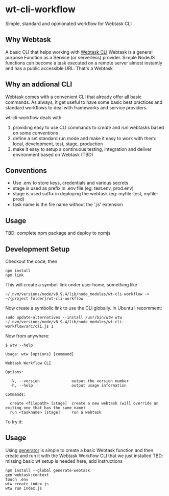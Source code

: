 # wt-cli-workflow
Simple, standard and opinionated workflow for Webtask CLI

## Why Webtask
A basic CLI that helps working with [Webtask CLI](https://github.com/auth0/wt-cli)
Webtask is a general purpose Function as a Service (or serverless) provider. Simple NodeJS functions can become a task executed on a remote server almost instantly and has a public accessible URL. That's a Webtask

## Why an addional CLI
Webtask comes with a convenient CLI that already offer all basic commands. 
As always, it get useful to have some basic best practices and standard workflows to deal with frameworks and service providers. 

wt-cli-workflow deals with
1. providing easy to use CLI commands to *create* and *run* webtasks based on some  *conventions*
2. define a set standard run mode and make it easy to work with them: local, development, test, stage, production
3. make it easy to setup a continuous testing, integration and deliver environment based on Webtask (TBD)

## Conventions
* Use .env to store keys, credentials and various secrets
* stage is used as prefix in .env file (eg: test.env, prod.env)
* stage is used suffix in deploying the webtask (eg: myfile-test, myfile-prod)
* task name is the file name without the '.js' extension

## Usage

TBD: complete npm package and deploy to npmjs

## Development Setup

Checkout the code, then
```
npm install
npm link
```
This will create a symboli link under user home, something like
```
~/.nvm/versions/node/v8.9.4/lib/node_modules/wt-cli-workflow -> ~/{project folder}/wt-cli-workflow
```

Now create a symbolic link to use the CLI globally. In Ubuntu I recomment:
```
sudo update-alternatives --install /usr/bin/wtw wtw ~/.nvm/versions/node/v8.9.4/lib/node_modules/wt-cli-workflow/src/cli.js 1
```

Now from anywhere:
```
$ wtw --help

Usage: wtw [options] [command]

Webtask Workflow CLI

Options:

  -V, --version              output the version number
  -h, --help                 output usage information

Commands:

  create <filepath> [stage]  create a new webtask (will override an exiting one that has the same name)
  run <taskname> [stage]     run a webtask
```

To try it:

## Usage
Using [generator](https://github.com/generate/generate-webtask) is simple to create a basic Webtask function and then create and run it with the Webtask Workflow CLI that we just installed
TBD: missing basic wt setup is needed here, add instructions
```
npm install --global generate-webtask
gen webtask:context
touch .env
wtw create index.js
wtw run index.js
```